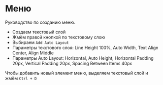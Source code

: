 # Меню
Руководство по созданию меню.

* Создаем текстовый слой
* Жмём правой кнопкой по текстовому слою
* Выбираем `Add Auto Layout`
* Параметры текстового слоя: Line Height 100%, Auto Width, Text Align Center, Align Middle
* Параметры Auto Layout: Horizontal, Auto Height, Horizontal Padding 20px, Vertical Padding 20px, Spacing Between Items 40px

Чтобы добавить новый элемент меню, выделяем текстовый слой и жмём `Ctrl + D`